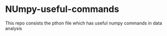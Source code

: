 # NUmpy-useful-commands
This repo consists the pthon file which has useful numpy commands in data analysis
